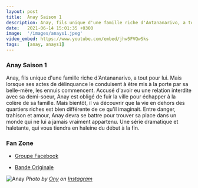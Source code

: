 ```yaml
---
layout: post
title:  Anay Saison 1
description: Anay, fils unique d'une famille riche d'Antananarivo, a tout pour lui. Mais lorsque ses actes de délinquance le conduisent à être mis à la porte par sa belle-mère, les ennuis commencent...
date:   2021-06-14 15:01:35 +0300
image:  '/images/anays1.jpeg'
video_embed: https://www.youtube.com/embed/jhw5FVQwSks
tags:   [anay, anays1]
---
```


### Anay Saison 1

Anay, fils unique d'une famille riche d'Antananarivo, a tout pour lui. Mais lorsque ses actes de délinquance le conduisent à être mis à la porte par sa belle-mère, les ennuis commencent. Accusé d'avoir eu une relation interdite avec sa demi-soeur, Anay est obligé de fuir la ville pour échapper à la colère de sa famille. Mais bientôt, il va découvrir que la vie en dehors des quartiers riches est bien différente de ce qu'il imaginait. Entre danger, trahison et amour, Anay devra se battre pour trouver sa place dans un monde qui ne lui a jamais vraiment appartenu. Une série dramatique et haletante, qui vous tiendra en haleine du début à la fin.

### Fan Zone

- [Groupe Facebook <ion-icon name="logo-facebook"></ion-icon>](https://www.facebook.com/groups/310235124087699)

- [Bande Originale <ion-icon name="headset-outline"></ion-icon>](https://youtu.be/5wr_RS7UZL4)

![Anay]({{site.baseurl}}/images/anays1-full.jpeg)
*Photo by [Ony](https://www.facebook.com/ony.andriananantany) on [Instagram](https://www.instagram.com/sary.comfilms/)*

<script src="https://unpkg.com/ionicons@5.0.0/dist/ionicons.js"></script>